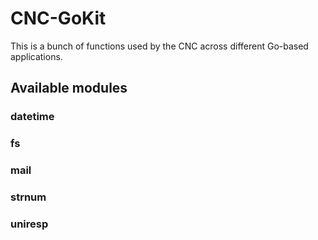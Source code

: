 # CNC-GoKit

This is a bunch of functions used by the CNC across different Go-based
applications.

## Available modules

### datetime

### fs

### mail

### strnum

### uniresp
